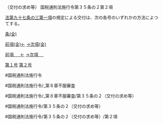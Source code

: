 （交付の求め等）
国税通則法施行令第３５条の２第２項

[法第九十七条の三第一項](国税通則法＿＿＿＿＿第９７条の３第１項)の規定による交付は、次の各号のいずれかの方法によつてする。

[条(全)](国税通則法施行＿令＿第３５条の２_.md)

[前項(全)←](国税通則法施行＿令＿第３５条の２第１項_.md)    [→次項(全)](国税通則法施行＿令＿第３５条の２第３項_.md)

[前項 　 ←](国税通則法施行＿令＿第３５条の２第１項.md)    [→次項 　 ](国税通則法施行＿令＿第３５条の２第３項.md)

[第１号](国税通則法施行＿令＿第３５条の２第２項第１号.md)  [第２号](国税通則法施行＿令＿第３５条の２第２項第２号.md)  

#国税通則法施行令

#国税通則法施行令/_第８章不服審査

#国税通則法施行令/_第８章不服審査/第３５条の２（交付の求め等）

#国税通則法施行令/第３５条の２（交付の求め等）

#国税通則法施行令/第３５条の２（交付の求め等）/第２項

